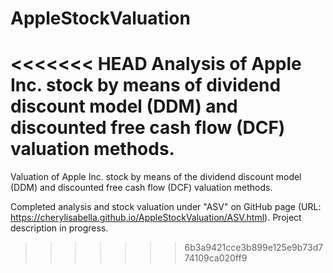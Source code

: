 # AppleStockValuation
<<<<<<< HEAD
Analysis of Apple Inc. stock by means of dividend discount model (DDM) and discounted free cash flow (DCF) valuation methods.
=======
Valuation of Apple Inc. stock by means of the dividend discount model (DDM) and discounted free cash flow (DCF) valuation methods.

Completed analysis and stock valuation under "ASV" on GitHub page (URL: https://cherylisabella.github.io/AppleStockValuation/ASV.html).
Project description in progress.
>>>>>>> 6b3a9421cce3b899e125e9b73d774109ca020ff9
